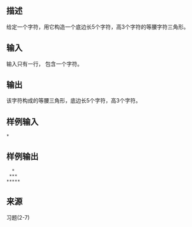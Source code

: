 ## 描述


给定一个字符，用它构造一个底边长5个字符，高3个字符的等腰字符三角形。

## 输入


输入只有一行， 包含一个字符。

## 输出


该字符构成的等腰三角形，底边长5个字符，高3个字符。

## 样例输入


```
*
```


## 样例输出


```
  *
 ***
*****
```


## 来源


习题(2-7)

